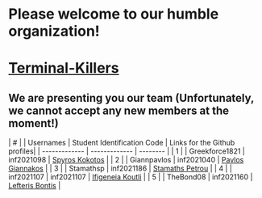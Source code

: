 # Please welcome to our humble organization!

# [Terminal-Killers](https://github.com/Terminal-Killers)

## We are presenting you our team (Unfortunately, we cannot accept any new members at the moment!)

| # | | Usernames |   Student Identification Code   |  Links for the Github profiles|
| ------------- | ------------- | -------- |
| 1 | | Greekforce1821 |    inf2021098      | [Spyros Kokotos](https://github.com/Greekforce1821)       |
| 2 | | Giannpavlos    |    inf2021040      | [Pavlos Giannakos](https://github.com/Giannpavlos)        |
| 3 | | Stamathsp      |    inf2021186      | [Stamaths Petrou](https://github.com/stamathsp)           |
| 4 | | inf2021107     |   inf2021107       | [Ifigeneia Koutli](https://github.com/inf2021107)         |
| 5 | | TheBond08      |    inf2021160      | [Lefteris Bontis](https://github.com/TheBond08)           |
                     





